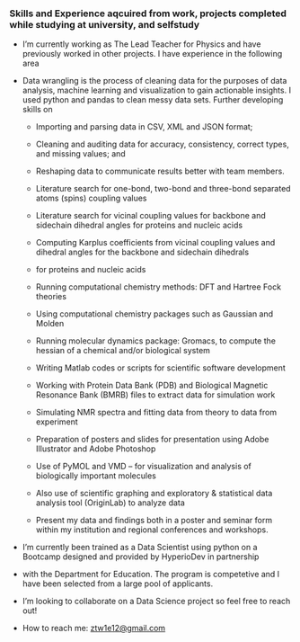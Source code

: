 ### Skills and Experience aqcuired from work, projects completed while studying at university, and selfstudy


* I’m currently working as The Lead Teacher for Physics and have previously worked in other projects. I have experience 
  in the  following area
* Data wrangling is the process of cleaning data for the purposes of data analysis, machine learning and visualization to 
  gain  actionable insights. I used python and pandas to clean messy data sets. Further developing skills on
   * Importing and parsing data in CSV, XML and JSON format;
   * Cleaning and auditing data for accuracy, consistency, correct types, and missing values; and
   * Reshaping data to communicate results better with team members.
    
  * Literature search for one-bond, two-bond and three-bond separated atoms (spins) coupling values
  * Literature search for vicinal coupling values for backbone and sidechain dihedral angles for proteins and nucleic acids
  * Computing Karplus coefficients from vicinal coupling values and dihedral angles for the backbone and sidechain dihedrals 
  * for proteins and nucleic acids
  * Running computational chemistry methods: DFT and Hartree Fock theories
  * Using computational chemistry packages such as Gaussian and Molden
  * Running molecular dynamics package: Gromacs, to compute the hessian of a chemical and/or biological system
  * Writing Matlab codes or scripts for scientific software development
  * Working with Protein Data Bank (PDB) and Biological Magnetic Resonance Bank (BMRB) files to extract data for simulation work
  * Simulating NMR spectra and fitting data from theory to data from experiment
  * Preparation of posters and slides for presentation using Adobe Illustrator and Adobe Photoshop
  * Use of PyMOL and VMD – for visualization and analysis of biologically important molecules
  * Also use of scientific graphing and exploratory &amp; statistical data analysis tool (OriginLab) to analyze data
  * Present my data and findings both in a poster and seminar form within my institution and regional conferences and workshops.

 * I’m currently been trained as a Data Scientist using python on a Bootcamp designed and provided by HyperioDev in partnership 
 * with the Department for Education. The program is competetive and I have been selected from a large pool of applicants.
 * I’m looking to collaborate on a Data Science project so feel free to reach out!

 * How to reach me: ztw1e12@gmail.com
